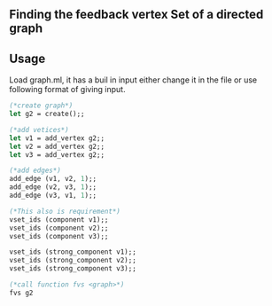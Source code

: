 Finding the feedback vertex Set of a directed graph
-------------------------------------------------------

Usage
------

Load graph.ml, it has a buil in input either change it in the file or use following format of 
giving input.

```Ocaml
(*create graph*)
let g2 = create();;

(*add vetices*)
let v1 = add_vertex g2;;
let v2 = add_vertex g2;;
let v3 = add_vertex g2;;

(*add edges*)
add_edge (v1, v2, 1);;
add_edge (v2, v3, 1);;
add_edge (v3, v1, 1);;

(*This also is requirement*)
vset_ids (component v1);;
vset_ids (component v2);;
vset_ids (component v3);;

vset_ids (strong_component v1);;
vset_ids (strong_component v2);;
vset_ids (strong_component v3);;

(*call function fvs <graph>*)
fvs g2
```
